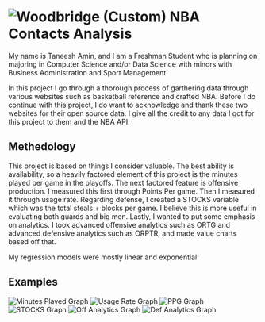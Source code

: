 # ![Woodbridge (Custom)](https://cdn.nba.com/teams/legacy/www.nba.com/timberwolves/sites/timberwolves/files/towns-signing.jpg) NBA Contacts Analysis

My name is Taneesh Amin, and I am a Freshman Student who is planning on majoring in Computer Science and/or Data Science with minors with Business Administration and Sport Management. 

In this project I go through a thorough process of garthering data through various websites such as basketball reference and crafted NBA. Before I do continue with this project, I do want to acknowledge and thank these two websites for their open source data. I give all the credit to any data I got for this project to them and the NBA API.

## Methedology

This project is based on things I consider valuable. The best ability is availability, so a heavily factored element of this project is the minutes played per game in the playoffs. The next factored feature is offensive production. I measured this first through Points Per game. Then I measured it through usage rate. Regarding defense, I created a STOCKS variable which was the total steals + blocks per game. I believe this is more useful in evaluating both guards and big men. Lastly, I wanted to put some emphasis on analytics. I took advanced offensive analytics such as ORTG and advanced defensive analytics such as ORPTR, and made value charts based off that. 

My regression models were mostly linear and exponential. 

## Examples
![Minutes Played Graph](https://media.discordapp.net/attachments/339767881241722900/1134536805740466176/playoffMP.png?width=1280&height=960)
![Usage Rate Graph](https://media.discordapp.net/attachments/339767881241722900/1134536805446856794/playoffUSG.png?width=1280&height=960)
![PPG Graph](https://media.discordapp.net/attachments/339767881241722900/1134536805199384656/playoffPTS.png?width=1280&height=960)
![STOCKS Graph](https://media.discordapp.net/attachments/339767881241722900/1134536804889022504/playoffSTOCKS.png?width=1280&height=960)
![Off Analytics Graph](https://media.discordapp.net/attachments/339767881241722900/1134536804167589969/offADJ.png?width=1280&height=960)
![Def Analytics Graph](https://media.discordapp.net/attachments/339767881241722900/1134536804461195344/defADJ.png?width=1280&height=960)


